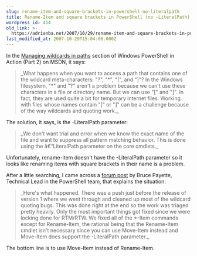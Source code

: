 ```yaml
---
slug: rename-item-and-square-brackets-in-powershell-no-literalpath
title: Rename-Item and square brackets in PowerShell (no -LiteralPath)
wordpress_id: 414
old_link: >-
  https://adrianba.net/2007/10/29/rename-item-and-square-brackets-in-powershell-no-literalpath/
last_modified_at: 2007-10-29T15:04:06.000Z
---
```


In the [Managing wildcards in paths](http://www.microsoft.com/technet/scriptcenter/topics/winpsh/payette2.mspx#E2AAC) section of Windows PowerShell in Action (Part 2) on MSDN, it says:

 

<blockquote>_What happens when you want to access a path that contains one of the wildcard meta-characters: "?", "*", "[", and "]"? In the Windows filesystem, "*" and "?" aren't a problem because we can't use these characters in a file or directory name. But we can use "[" and "]". In fact, they are used quite a bit for temporary internet files. Working with files whose names contain "[" or "]" can be a challenge because of the way wildcards and quoting work._</blockquote>

 

The solution, it says, is the -LiteralPath parameter:

 

<blockquote>_We don't want trial and error when we know the exact name of the file and want to suppress all pattern matching behavior. This is done using the â€“LiteralPath parameter on the core cmdlets._</blockquote>

 

Unfortunately, rename-item doesn't have the -LiteralPath parameter so it looks like renaming items with square brackets in their name is a problem.

 

After a little searching, I came across a [forum post](http://sandbox.manning.com/thread.jspa?messageID=62599) by Bruce Payette, Technical Lead in the PowerShell team, that explains the situation:

 

<blockquote>_Here's what happened. There was a push just before the release of version 1 where we went through and cleaned up most of the wildcard quoting bugs. This was done right at the end so the work was triaged pretty heavily. Only the most important things got fixed since we were locking done for RTM/RTW. We fixed all of the *-Item commands except for Rename-Item, the rational being that the Rename-Item cmdlet isn't necessary since you can use Move-Item instead and Move-Item does support the -LiteralPath parameter._</blockquote>

 

The bottom line is to use Move-Item instead of Rename-Item.
